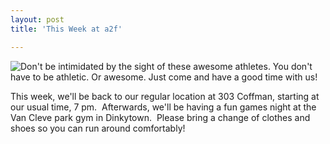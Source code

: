 ```yaml
---
layout: post
title: 'This Week at a2f'

---
```


![Don't be intimidated by the sight of these awesome athletes.  You don't have to be athletic.  Or awesome. Just come and have a good time with us!](http://farm5.static.flickr.com/4140/4944366112_9f4a73e9d0.jpg)

This week, we'll be back to our regular location at 303 Coffman, starting at our usual time, 7 pm.  Afterwards, we'll be having a fun games night at the Van Cleve park gym in Dinkytown.  Please bring a change of clothes and shoes so you can run around comfortably!